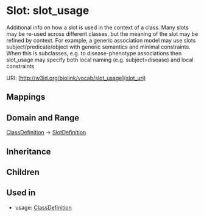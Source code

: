 # Slot: slot_usage


Additional info on how a slot is used in the context of a class. Many slots may be re-used across different classes, but the meaning of the slot may be refined by context. For example, a generic association model may use slots subject/predicate/object with generic semantics and minimal constraints. When this is subclasses, e.g. to disease-phenotype associations then slot_usage may specify both local naming (e.g. subject=disease) and local constraints

URI: [http://w3id.org/biolink/vocab/slot_usage](slot_uri)
## Mappings

## Domain and Range

[ClassDefinition](ClassDefinition.md) -> [SlotDefinition](SlotDefinition.md)
## Inheritance

## Children

## Used in

 *  usage: [ClassDefinition](ClassDefinition.md)
